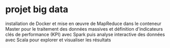 # projet big data
 installation de Docker et mise en œuvre de MapReduce dans le conteneur Master pour le traitement des données massives et définition d'indicateurs clés de performance (KPI) avec Spark puis analyse interactive des données avec Scala pour explorer et visualiser les résultats
